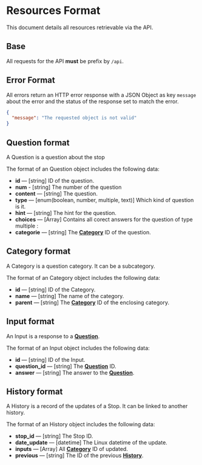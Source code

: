 # Resources Format

This document details all resources retrievable via the API.

## Base

All requests for the API **must** be prefix by `/api`.

## Error Format

All errors return an HTTP error response with a JSON Object as key `message` about the error and the status of the response set to match the error.

```json
{
  "message": "The requested object is not valid"
}
```

## Question format

A Question is a question about the stop

The format of an Question object includes the following data:

- **id** — [string] ID of the question.
- **num** - [string] The number of the question
- **content** — [string] The question.
- **type** — [enum(boolean, number, multiple, text)] Which kind of question is it.
- **hint** — [string] The hint for the question.
- **choices** — [Array<string>] Contains all corect answers for the question of type multiple :
- **categorie** — [string] The **[Category][]** ID of the question.

## Category format

A Category is a question category. It can be a subcategory.

The format of an Category object includes the following data:

- **id** — [string] ID of the Category.
- **name** — [string] The name of the category.
- **parent** — [string] The **[Category][]** ID of the enclosing category.

## Input format

An Input is a response to a **[Question][]**.

The format of an Input object includes the following data:

- **id** — [string] ID of the Input.
- **question_id** — [string] The **[Question][]** ID.
- **answer** — [string] The answer to the **[Question][]**.

## History format

A History is a record of the updates of a Stop. It can be linked to another history.

The format of an History object includes the following data:

- **stop_id** — [string] The Stop ID.
- **date_update** — [datetime] The Linux datetime of the update.
- **inputs** — [Array<string>] All **[Category][]** ID of updated.
- **previous** — [string] The ID of the previous **[History][]**.

[question]: ./formats.md#question-format
[category]: ./formats.md#category-format
[input]: ./formats.md#input-format
[history]: ./formats.md#history-format
